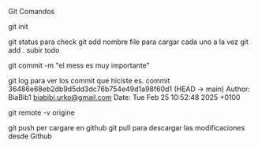 Git Comandos

git init

git status para check
git add nombre file para cargar cada uno a la vez
git add . subir todo

git commit -m "el mess es muy importante"

git log para ver los commit que hiciste
    es. commit 36486e68eb2db9d5dd3dc76b754e49d1a98f60d1 (HEAD -> main)
            Author: BiaBib1 <biabibi.urko@gmail.com>
            Date:   Tue Feb 25 10:52:48 2025 +0100

git remote -v origine

git push per cargare en github
git pull para descargar las modificaciones desde Github
